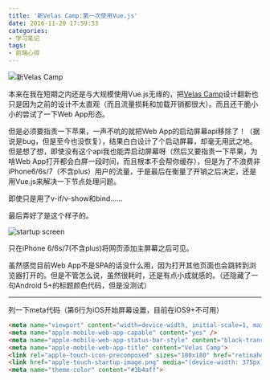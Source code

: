 ```yaml
---
title: '新Velas Camp:第一次使用Vue.js'
date: 2016-11-20 17:59:33
categories:
- 学习笔记
tags:
- 前端心得
---
```


![新Velas Camp](https://talk-1252562537.cos.ap-hongkong.myqcloud.com/images/pre/Velas%20Camp.jpg)

本来在我在短期之内还是与大规模使用Vue.js无缘的，把[Velas Camp](http://www.velascamp.cn)设计翻新也只是因为之前的设计不太直观（而且流量损耗和加载开销都很大）。而且还干脆小小的尝试了一下Web App形态。

<!--more-->

但是必须要指责一下苹果，一声不吭的就把Web App的启动屏幕api移除了！（据说是bug，但是至今也没恢复），结果白白设计了个启动屏幕，却毫无用武之地。但是想了想，即使没有这个api我也能弄启动屏幕呀（然后又要指责一下苹果，为啥Web App打开都会白屏一段时间，而且根本不会帮你缓存），但是为了不浪费非iPhone6/6s/7（不含plus）用户的流量，于是最后在衡量了开销之后决定，还是用Vue.js来解决一下节点处理问题。

即使只是用了v-if/v-show和bind……

最后弄好了是这个样子的。

![startup screen](https://talk-1252562537.cos.ap-hongkong.myqcloud.com/images/pre/startup.png)

只在iPhone 6/6s/7(不含plus)将网页添加主屏幕之后可见。

虽然感觉目前Web App不是SPA的话没什么用，因为打开其他页面也会跳转到浏览器打开的。但是不管怎么说，虽然很耗时，还是有点小成就感的。（还隐藏了一句Android 5+的标题颜色代码，但是没测试）

------

列一下meta代码（第6行为iOS开始屏幕设置，目前在iOS9+不可用）

```html
<meta name="viewport" content="width=device-width, initial-scale=1, maximum-scale=1, user-scalable=0">
<meta name="apple-mobile-web-app-capable" content="yes" />
<meta name="apple-mobile-web-app-status-bar-style" content="black-translucent" />
<meta name="apple-mobile-web-app-title" content="Velas Camp">
<link rel="apple-touch-icon-precomposed" sizes="180x180" href="retinahd_icon.png">
<link href="apple-touch-startup-image.png" media="(device-width: 375px) and (device-height:667px)and (-webkit-device-pixel-ratio: 2)" rel="apple-touch-startup-image">
<meta name="theme-color" content="#3b4aff">
```